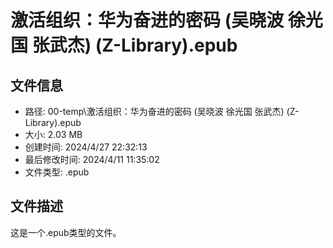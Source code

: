 ﻿# 激活组织：华为奋进的密码 (吴晓波  徐光国  张武杰) (Z-Library).epub

## 文件信息
- 路径: 00-temp\激活组织：华为奋进的密码 (吴晓波  徐光国  张武杰) (Z-Library).epub
- 大小: 2.03 MB
- 创建时间: 2024/4/27 22:32:13
- 最后修改时间: 2024/4/11 11:35:02
- 文件类型: .epub

## 文件描述
这是一个.epub类型的文件。

